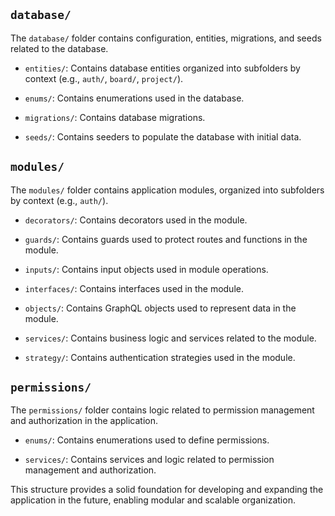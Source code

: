 ## `database/`

The `database/` folder contains configuration, entities, migrations, and seeds related to the database.

- `entities/`: Contains database entities organized into subfolders by context (e.g., `auth/`, `board/`, `project/`).

- `enums/`: Contains enumerations used in the database.

- `migrations/`: Contains database migrations.

- `seeds/`: Contains seeders to populate the database with initial data.

## `modules/`

The `modules/` folder contains application modules, organized into subfolders by context (e.g., `auth/`).

- `decorators/`: Contains decorators used in the module.

- `guards/`: Contains guards used to protect routes and functions in the module.

- `inputs/`: Contains input objects used in module operations.

- `interfaces/`: Contains interfaces used in the module.

- `objects/`: Contains GraphQL objects used to represent data in the module.

- `services/`: Contains business logic and services related to the module.

- `strategy/`: Contains authentication strategies used in the module.

## `permissions/`

The `permissions/` folder contains logic related to permission management and authorization in the application.

- `enums/`: Contains enumerations used to define permissions.

- `services/`: Contains services and logic related to permission management and authorization.

This structure provides a solid foundation for developing and expanding the application in the future, enabling modular and scalable organization.
